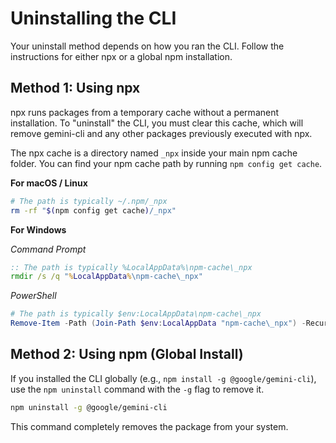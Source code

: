 # Uninstalling the CLI

Your uninstall method depends on how you ran the CLI. Follow the instructions for either npx or a global npm installation.

## Method 1: Using npx

npx runs packages from a temporary cache without a permanent installation. To "uninstall" the CLI, you must clear this cache, which will remove gemini-cli and any other packages previously executed with npx.

The npx cache is a directory named `_npx` inside your main npm cache folder. You can find your npm cache path by running `npm config get cache`.

**For macOS / Linux**

```bash
# The path is typically ~/.npm/_npx
rm -rf "$(npm config get cache)/_npx"
```

**For Windows**

_Command Prompt_

```cmd
:: The path is typically %LocalAppData%\npm-cache\_npx
rmdir /s /q "%LocalAppData%\npm-cache\_npx"
```

_PowerShell_

```powershell
# The path is typically $env:LocalAppData\npm-cache\_npx
Remove-Item -Path (Join-Path $env:LocalAppData "npm-cache\_npx") -Recurse -Force
```

## Method 2: Using npm (Global Install)

If you installed the CLI globally (e.g., `npm install -g @google/gemini-cli`), use the `npm uninstall` command with the `-g` flag to remove it.

```bash
npm uninstall -g @google/gemini-cli
```

This command completely removes the package from your system.
